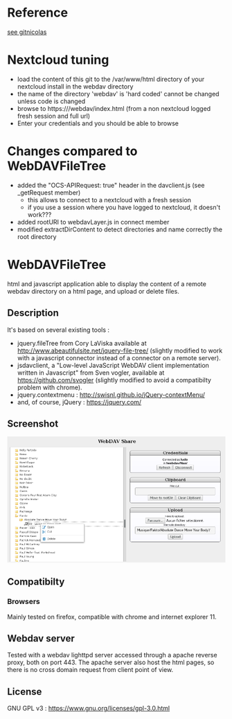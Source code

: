 # Reference
[see gitnicolas](https://github.com/gitnicolas/webdavjs)

# Nextcloud tuning
- load the content of this git to the /var/www/html directory of your nextcloud install in the webdav directory
- the name of the directory 'webdav' is 'hard coded' cannot be changed unless code is changed
- browse to https://<your server>/webdav/index.html (from a non nextcloud logged fresh session and full url)
- Enter your credentials and you should be able to browse
 
# Changes compared to WebDAVFileTree
- added the "OCS-APIRequest: true" header in the davclient.js (see _getRequest  member)
  - this allows to connect to a nextcloud with a fresh session
  - if you use a session where you have logged to nextcloud, it doesn't work???
- added rootURI to webdavLayer.js in connect member
- modified extractDirContent to detect directories and name correctly the root directory

# WebDAVFileTree
html and javascript application able to display the content of a remote webdav directory on a html page,
and upload or delete files.

## Description

It's based on several existing tools :
 - jquery.fileTree from Cory LaViska available at http://www.abeautifulsite.net/jquery-file-tree/
(slightly modified to work with a javascript connector instead of a connector on a remote server).
 - jsdavclient, a "Low-level JavaScript WebDAV client implementation written in Javascript" from Sven vogler,
 available at https://github.com/svogler (slightly modified to avoid a compatibilty problem with chrome).
 - jquery.contextmenu : http://swisnl.github.io/jQuery-contextMenu/
 - and, of course, jQuery : https://jquery.com/

## Screenshot

![Screen shot of WebDavShare interface](screenshot.png)

## Compatibilty
### Browsers
Mainly tested on firefox, compatible with chrome and internet explorer 11.

## Webdav server
Tested with a webdav lighttpd server accessed through a apache reverse proxy, both on port 443.
The apache server also host the html pages, so there is no cross domain request from client point of view.

## License
GNU GPL v3 : https://www.gnu.org/licenses/gpl-3.0.html
